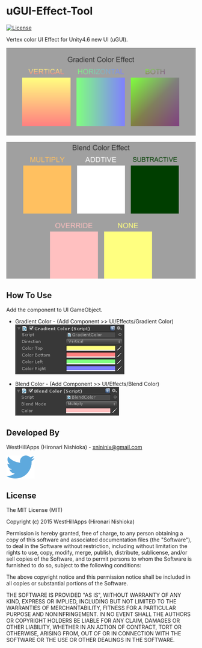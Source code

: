 uGUI-Effect-Tool
======

[![License](https://img.shields.io/badge/license-MIT-blue.svg?style=flat)](http://opensource.org/licenses/mit-license.php)

Vertex color UI Effect for Unity4.6 new UI (uGUI).  

![Gradient01](https://raw.githubusercontent.com/WestHillApps/westhillapps.github.io/master/res/ugui-effect-tool_gradient01.png)

![Blend01](https://raw.githubusercontent.com/WestHillApps/westhillapps.github.io/master/res/ugui-effect-tool_blend01.png)

How To Use
-------
Add the component to UI GameObject.

* Gradient Color - (Add Component >> UI/Effects/Gradient Color)  
![Gradient02](https://raw.githubusercontent.com/WestHillApps/westhillapps.github.io/master/res/ugui-effect-tool_gradient02.png)

* Blend Color - (Add Component >> UI/Effects/Blend Color)    
![Blend02](https://raw.githubusercontent.com/WestHillApps/westhillapps.github.io/master/res/ugui-effect-tool_blend02.png)

Developed By
-------
WestHillApps (Hironari Nishioka) - <xnininix@gmail.com>

<a href="https://twitter.com/westhillapps">
<img alt="Follow me on Twitter"
src="https://raw.githubusercontent.com/WestHillApps/westhillapps.github.io/master/res/twitter.png" width="75"/>
</a>

License
-------
The MIT License (MIT)

Copyright (c) 2015 WestHillApps (Hironari Nishioka)

Permission is hereby granted, free of charge, to any person obtaining a copy
of this software and associated documentation files (the "Software"), to deal
in the Software without restriction, including without limitation the rights
to use, copy, modify, merge, publish, distribute, sublicense, and/or sell
copies of the Software, and to permit persons to whom the Software is
furnished to do so, subject to the following conditions:

The above copyright notice and this permission notice shall be included in
all copies or substantial portions of the Software.

THE SOFTWARE IS PROVIDED "AS IS", WITHOUT WARRANTY OF ANY KIND, EXPRESS OR
IMPLIED, INCLUDING BUT NOT LIMITED TO THE WARRANTIES OF MERCHANTABILITY,
FITNESS FOR A PARTICULAR PURPOSE AND NONINFRINGEMENT. IN NO EVENT SHALL THE
AUTHORS OR COPYRIGHT HOLDERS BE LIABLE FOR ANY CLAIM, DAMAGES OR OTHER
LIABILITY, WHETHER IN AN ACTION OF CONTRACT, TORT OR OTHERWISE, ARISING FROM,
OUT OF OR IN CONNECTION WITH THE SOFTWARE OR THE USE OR OTHER DEALINGS IN
THE SOFTWARE.
